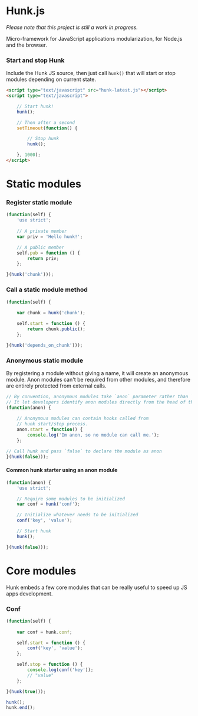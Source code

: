 Hunk.js
=======

_Please note that this project is still a work in progress._

Micro-framework for JavaScript applications modularization, for Node.js and the browser.

### Start and stop Hunk

Include the Hunk JS source, then just call `hunk()` that will start or stop 
modules depending on current state.

```html
<script type="text/javascript" src="hunk-latest.js"></script>
<script type="text/javascript">

    // Start hunk!
    hunk();

    // Then after a second
    setTimeout(function() {

        // Stop hunk
        hunk();

    }, 1000);
</script>
```

####

# Static modules

### Register static module

```js
(function(self) {
    'use strict';
    
    // A private member
    var priv = 'Hello hunk!';

    // A public member
    self.pub = function () {
        return priv;
    };

}(hunk('chunk')));
```

### Call a static module method

```js
(function(self) {
    
    var chunk = hunk('chunk');

    self.start = function () {
        return chunk.public();
    };

}(hunk('depends_on_chunk')));
```

### Anonymous static module

By registering a module without giving a name, it will create an anonymous
module. Anon modules can't be required from other modules, and therefore are
entirely protected from external calls.

```js
// By convention, anonymous modules take `anon` parameter rather than `self`.
// It let developers identify anon modules directly from the head of the code.
(function(anon) {
    
    // Anonymous modules can contain hooks called from 
    // hunk start/stop process.
    anon.start = function() {
        console.log('Im anon, so no module can call me.');
    };

// Call hunk and pass `false` to declare the module as anon
}(hunk(false)));
```

#### Common hunk starter using an anon module

```js
(function(anon) {
    'use strict';

    // Require some modules to be initialized
    var conf = hunk('conf');

    // Initialize whatever needs to be initialized
    conf('key', 'value');

    // Start hunk
    hunk();

}(hunk(false)));
```


# Core modules

Hunk embeds a few core modules that can be really useful to speed up JS apps 
development.

### Conf

```js
(function(self) {
    
    var conf = hunk.conf;

    self.start = function () {
        conf('key', 'value');
    };

    self.stop = function () {
        console.log(conf('key'));
        // "value"
    };

}(hunk(true)));

hunk();
hunk.end();
```





